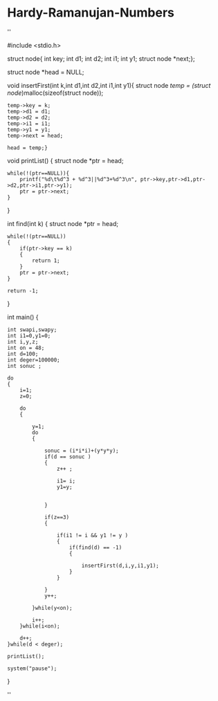 # Hardy-Ramanujan-Numbers
''

#include <stdio.h>


struct node{
    int key;
    int d1;
    int d2;
    int i1;
    int y1;
    struct node *next;};

struct node *head = NULL;

void insertFirst(int k,int d1,int d2,int i1,int y1){
    struct node *temp = (struct node*)malloc(sizeof(struct node));

    temp->key = k;
    temp->d1 = d1;
    temp->d2 = d2;
    temp->i1 = i1;
    temp->y1 = y1;
    temp->next = head;

    head = temp;}

void printList()
{
    struct node *ptr = head;

    while(!(ptr==NULL)){
        printf("%d\t%d^3 + %d^3||%d^3+%d^3\n", ptr->key,ptr->d1,ptr->d2,ptr->i1,ptr->y1);
        ptr = ptr->next;
    }
}

int find(int k)
{
    struct node *ptr = head;

    while(!(ptr==NULL))
    {
        if(ptr->key == k)
        {
            return 1;
        }
        ptr = ptr->next;
    }

    return -1;
}


int main()
{

    int swapi,swapy;
    int i1=0,y1=0;
	int i,y,z;
	int on = 48;
	int d=100;
	int deger=100000;
	int sonuc ;

    do
    {
        i=1;
        z=0;

        do
        {

            y=1;
            do
            {

				sonuc = (i*i*i)+(y*y*y);
				if(d == sonuc )
				{
					z++	;

					i1= i;
                    y1=y;

                    
				}

				if(z==3)
                {

                    if(i1 != i && y1 != y )
                    {
                        if(find(d) == -1)
                        {

                            insertFirst(d,i,y,i1,y1);
                        }
                    }

                }
				y++;

            }while(y<on);

            i++;
        }while(i<on);

        d++;
    }while(d < deger);

	printList();

	system("pause");
}


''
